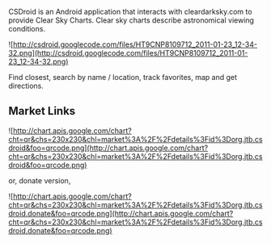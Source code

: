 CSDroid is an Android application that interacts with cleardarksky.com to provide Clear Sky Charts. Clear sky charts describe astronomical viewing conditions.

![http://csdroid.googlecode.com/files/HT9CNP8109712_2011-01-23_12-34-32.png](http://csdroid.googlecode.com/files/HT9CNP8109712_2011-01-23_12-34-32.png)

Find closest, search by name / location, track favorites, map and get directions.

## Market Links ##

![http://chart.apis.google.com/chart?cht=qr&chs=230x230&chl=market%3A%2F%2Fdetails%3Fid%3Dorg.jtb.csdroid&foo=qrcode.png](http://chart.apis.google.com/chart?cht=qr&chs=230x230&chl=market%3A%2F%2Fdetails%3Fid%3Dorg.jtb.csdroid&foo=qrcode.png)

or, donate version,

![http://chart.apis.google.com/chart?cht=qr&chs=230x230&chl=market%3A%2F%2Fdetails%3Fid%3Dorg.jtb.csdroid.donate&foo=qrcode.png](http://chart.apis.google.com/chart?cht=qr&chs=230x230&chl=market%3A%2F%2Fdetails%3Fid%3Dorg.jtb.csdroid.donate&foo=qrcode.png)